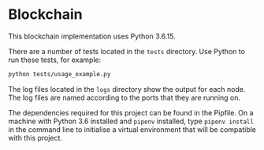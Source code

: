 # Blockchain

This blockchain implementation uses Python 3.6.15.

There are a number of tests located in the `tests` directory. Use Python to run these
tests, for example:

```bash
python tests/usage_example.py
```

The log files located in the `logs` directory show the output for each node. The log files
are named according to the ports that they are running on.

The dependencies required for this project can be found in the Pipfile. On a machine with
Python 3.6 installed and `pipenv` installed, type `pipenv install` in the command line to
initialise a virtual environment that will be compatible with this project.
